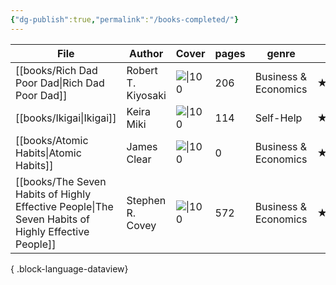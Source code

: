 ```yaml
---
{"dg-publish":true,"permalink":"/books-completed/"}
---
```


  
| File                                                                                                  | Author             | Cover                                                                                                                     | pages | genre                | rating |
| ----------------------------------------------------------------------------------------------------- | ------------------ | ------------------------------------------------------------------------------------------------------------------------- | ----- | -------------------- | ------ |
| [[books/Rich Dad Poor Dad\|Rich Dad Poor Dad]]                                                     | Robert T. Kiyosaki | ![\|100](http://books.google.com/books/content?id=Cx6aDwAAQBAJ&printsec=frontcover&img=1&zoom=1&edge=curl&source=gbs_api) | 206   | Business & Economics | ★★★★   |
| [[books/Ikigai\|Ikigai]]                                                                           | Keira Miki         | ![\|100](http://books.google.com/books/content?id=nb3vzgEACAAJ&printsec=frontcover&img=1&zoom=1&source=gbs_api)           | 114   | Self-Help            | ★★★★★  |
| [[books/Atomic Habits\|Atomic Habits]]                                                             | James Clear        | ![\|100](http://books.google.com/books/content?id=rruOEAAAQBAJ&printsec=frontcover&img=1&zoom=1&source=gbs_api)           | 0     | Business & Economics | ★★★★★  |
| [[books/The Seven Habits of Highly Effective People\|The Seven Habits of Highly Effective People]] | Stephen R. Covey   | ![\|100](http://books.google.com/books/content?id=hENIewAACAAJ&printsec=frontcover&img=1&zoom=1&source=gbs_api)           | 572   | Business & Economics | ★★★★   |

{ .block-language-dataview}